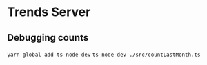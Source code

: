 # Trends Server

## Debugging counts

`yarn global add ts-node-dev`
`ts-node-dev ./src/countLastMonth.ts`
